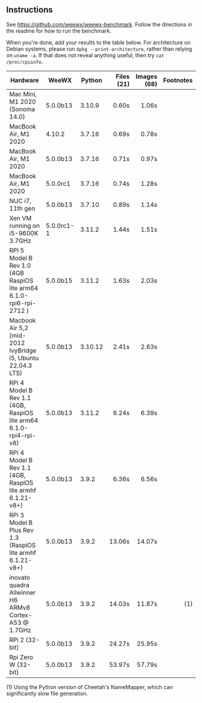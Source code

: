 ## Instructions

See https://github.com/weewx/weewx-benchmark. Follow the directions in the
readme for how to run the benchmark. 

When you're done, add your results to the table below. For architecture on
Debian systems, please run `dpkg --print-architecture`, rather than relying on
`uname -a`. If that does not reveal anything useful, then try `cat
/proc/cpuinfo`.

| Hardware                                                              | WeeWX    | Python | Files (21) | Images (68) | Footnotes |
|-----------------------------------------------------------------------|----------|--------|-----------:|------------:|----------:|
| Mac Mini, M1 2020 (Sonoma 14.0)                                       | 5.0.0b13 | 3.10.9 |      0.60s |       1.06s |           |
| MacBook Air, M1 2020                                                  | 4.10.2   | 3.7.16 |      0.69s |       0.78s |           |
| MacBook Air, M1 2020                                                  | 5.0.0b13 | 3.7.16 |      0.71s |       0.97s |           |
| MacBook Air, M1 2020                                                  | 5.0.0rc1 | 3.7.16 |      0.74s |       1.28s |           |
| NUC i7, 11th gen                                                      | 5.0.0b13 | 3.7.10 |      0.89s |       1.14s |           |
| Xen VM running on i5-9600K 3.7GHz                                     | 5.0.0rc1-1 | 3.11.2 |    1.44s |       1.51s |           |
| RPI 5 Model B Rev 1.0<br>(4GB RaspiOS lite arm64 6.1.0-rpi6-rpi-2712 )| 5.0.0b15 | 3.11.2 |      1.63s |       2.03s |           |
| Macbook Air 5,2 <br>(mid-2012 IvyBridge i5, Ubuntu 22.04.3 LTS)       | 5.0.0b13 | 3.10.12|      2.41s |       2.63s |           |
| RPi 4 Model B Rev 1.1 <br>(4GB, RaspiOS lite arm64 6.1.0-rpi4-rpi-v8) | 5.0.0b13 | 3.11.2 |      6.24s |       6.39s |           |
| RPi 4 Model B Rev 1.1 <br>(4GB, RaspiOS lite armhf 6.1.21-v8+)        | 5.0.0b13 | 3.9.2  |      6.36s |       6.56s |           | 
| RPi 3 Model B Plus Rev 1.3 <br>(RaspiOS lite armhf 6.1.21-v8+)        | 5.0.0b13 | 3.9.2  |     13.06s |      14.07s |           |       
| inovato quadra Allwinner H6<br/>ARMv8 Cortex-A53 @ 1.7GHz             | 5.0.0b13 | 3.9.2  |     14.03s |      11.87s |       (1) |
| RPi 2 (32-bit)                                                        | 5.0.0b13 | 3.9.2  |     24.27s |      25.95s |           |
| Rpi Zero W (32-bit)                                                   | 5.0.0b13 | 3.9.2  |     53.97s |      57.79s |           |

(1) Using the Python version of Cheetah's NameMapper, which can significantly
slow file generation.
